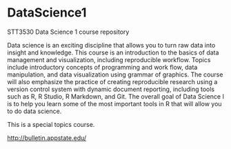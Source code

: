 # DataScience1

STT3530 Data Science 1 course repository

Data science is an exciting discipline that allows you to turn raw data into insight and knowledge. This course is an introduction to the basics of data management and visualization, including reproducible workflow. Topics include introductory concepts of programming and work flow, data manipulation, and data visualization using grammar of graphics. The course will also emphasize the practice of creating reproducible research using a version control system with dynamic document reporting, including tools such as R, R Studio, R Markdown, and Git. The overall goal of Data Science I is to help you learn some of the most important tools in R that will allow you to do data science.

This is a special topics course.

http://bulletin.appstate.edu/

